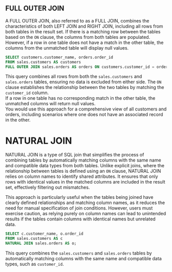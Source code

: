 
## FULL OUTER JOIN

A FULL OUTER JOIN, also referred to as a FULL JOIN, combines the characteristics of both LEFT JOIN and RIGHT JOIN, including all rows from both tables in the result set. 
If there is a matching row between the tables based on the `ON` clause, the columns from both tables are populated. However, if a row in one table does not have a match in the other table, the columns from the unmatched table will display null values.

```sql
SELECT customers.customer_name, orders.order_id
FROM sales.customers AS customers
FULL OUTER JOIN sales.orders AS orders ON customers.customer_id = orders.customer_id;
```

This query combines all rows from both the `sales.customers` and `sales.orders` tables, ensuring no data is excluded from either side. The `ON` clause establishes the relationship between the two tables by matching the `customer_id` column.  
If a row in one table has no corresponding match in the other table, the unmatched columns will return null values.  
You would use this approach for a comprehensive view of all customers and orders, including scenarios where one does not have an associated record in the other. 


# NATURAL JOIN

NATURAL JOIN is a type of SQL join that simplifies the process of combining tables by automatically matching columns with the same name and compatible data types from both tables.
Unlike explicit joins, where the relationship between tables is defined using an `ON` clause, NATURAL JOIN relies on column names to identify shared attributes. It ensures that only rows with identical values in the matched columns are included in the result set, effectively filtering out mismatches.

This approach is particularly useful when the tables being joined have clearly defined relationships and matching column names, as it reduces the need for manual specification of join conditions. 
However, users must exercise caution, as relying purely on column names can lead to unintended results if the tables contain columns with identical names but unrelated data. 

```sql
SELECT c.customer_name, o.order_id
FROM sales.customers AS c
NATURAL JOIN sales.orders AS o;
```

This query combines the `sales.customers` and `sales.orders` tables by automatically matching columns with the same name and compatible data types, such as `customer_id`.  

